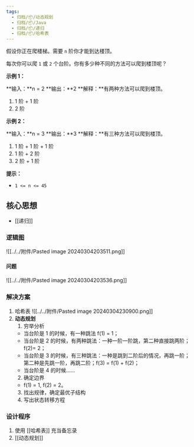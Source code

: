 ```yaml
---
tags:
  - 归档/📦/动态规划
  - 归档/📦/Java
  - 归档/📦/递归
  - 归档/📦/哈希表
---
```


假设你正在爬楼梯。需要 `n` 阶你才能到达楼顶。

每次你可以爬 `1` 或 `2` 个台阶。你有多少种不同的方法可以爬到楼顶呢？

**示例 1：**

**输入：**n = 2
**输出：**2
**解释：**有两种方法可以爬到楼顶。
1. 1 阶 + 1 阶
2. 2 阶

**示例 2：**

**输入：**n = 3
**输出：**3
**解释：**有三种方法可以爬到楼顶。
1. 1 阶 + 1 阶 + 1 阶
2. 1 阶 + 2 阶
3. 2 阶 + 1 阶

**提示：**

- `1 <= n <= 45`

## 核心思想

- [[递归]]

### 逻辑图

![[../../附件/Pasted image 20240304203511.png]]

#### 问题

![[../../附件/Pasted image 20240304203536.png]]

### 解决方案

1. 哈希表
![[../../附件/Pasted image 20240304230900.png]]
2. **动态规划**
	1. 穷举分析
	- 当台阶是 1 的时候，有一种跳法 f(1) = 1；
	- 当台阶是 2 的时候，有两种跳法：一种一阶一阶跳，第二种直接跳两阶；
	  f(2)= 2；
	- 当台阶是 3 的时候，有三种跳法：一种是跳到二阶后的情况，再跳一阶；第二种是先跳一阶，再跳二阶；f(3) = f(1) + f(2)；
	- 当台阶是 4 的时候……
	2. 确定边界
	- f(1) = 1, f(2) = 2。
	3. 找出规律，确定最优子结构
	4. 写出状态转移方程

### 设计程序

1. 使用 [[哈希表]] 充当备忘录
2. [[动态规划]]
